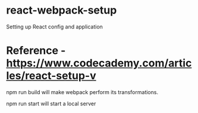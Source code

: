 # react-webpack-setup
Setting up React config and application

# Reference - https://www.codecademy.com/articles/react-setup-v

npm run build will make webpack perform its transformations.

npm run start will start a local server
